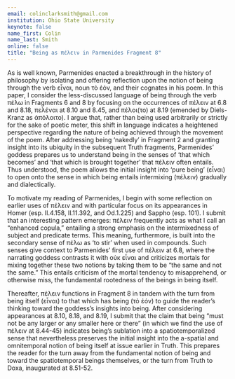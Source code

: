 ```yaml
---
email: colinclarksmith@gmail.com
institution: Ohio State University
keynote: false
name_first: Colin
name_last: Smith
online: false
title: "Being as πέλειν in Parmenides Fragment 8"
---
```

As is well known, Parmenides enacted a breakthrough in the history of philosophy by isolating and offering reflection upon the notion of being through the verb εἶναι, noun τὸ ἐόν, and their cognates in his poem. In this paper, I consider the less-discussed language of being through the verb πέλω in Fragments 6 and 8 by focusing on the occurrences of πέλειν at 6.8 and 8.18, πελέναι at 8.10 and 8.45, and πέλοι(το) at 8.19 (emended by Diels-Kranz as ἀπόλοιτο). I argue that, rather than being used arbitrarily or strictly for the sake of poetic meter, this shift in language indicates a heightened perspective regarding the nature of being achieved through the movement of the poem. After addressing being ‘nakedly’ in Fragment 2 and granting insight into its ubiquity in the subsequent Truth fragments, Parmenides’ goddess prepares us to understand being in the senses of ‘that which becomes’ and ‘that which is brought together’ that πέλειν often entails. Thus understood, the poem allows the initial insight into ‘pure being’ (εἶναι) to open onto the sense in which being entails intermixing (πέλειν) gradually and dialectically.

To motivate my reading of Parmenides, I begin with some reflection on earlier uses of πέλειν and with particular focus on its appearances in Homer (esp. Il.4.158, Il.11.392, and Od.1.225) and Sappho (esp. 101). I submit that an interesting pattern emerges: πέλειν frequently acts as what I call an “enhanced copula,” entailing a strong emphasis on the intermixedness of subject and predicate terms. This meaning, furthermore, is built into the secondary sense of πέλω as ‘to stir’ when used in compounds. Such senses give context to Parmenides’ first use of πέλειν at 6.8, where the narrating goddess contrasts it with οὐκ εἶναι and criticizes mortals for mixing together these two notions by taking them to be “the same and not the same.” This entails criticism of the mortal tendency to misapprehend, or otherwise miss, the fundamental rootedness of the beings in being itself.

Thereafter, πέλειν functions in Fragment 8 in tandem with the turn from being itself (εἶναι) to that which has being (τὸ ἐόν) to guide the reader’s thinking toward the goddess’s insights into being. After considering appearances at 8.10, 8.18, and 8.19, I submit that the claim that being “must not be any larger or any smaller here or there” (in which we find the use of πέλειν at 8.44-45) indicates being’s sublation into a spatiotemporalized sense that nevertheless preserves the initial insight into the a-spatial and omnitemporal notion of being itself at issue earlier in Truth. This prepares the reader for the turn away from the fundamental notion of being and toward the spatiotemporal beings themselves, or the turn from Truth to Doxa, inaugurated at 8.51-52.
